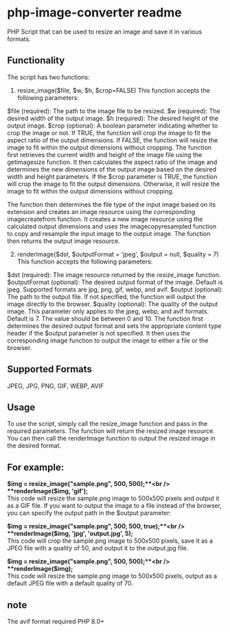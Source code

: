 # php-image-converter readme

PHP Script that can be used to resize an image and save it in various formats.

## Functionality
The script has two functions:

1. resize_image($file, $w, $h, $crop=FALSE)
This function accepts the following parameters:

$file (required): The path to the image file to be resized.
$w (required): The desired width of the output image.
$h (required): The desired height of the output image.
$crop (optional): A boolean parameter indicating whether to crop the image or not. If TRUE, the function will crop the image to fit the aspect ratio of the output dimensions. If FALSE, the function will resize the image to fit within the output dimensions without cropping.
The function first retrieves the current width and height of the image file using the getimagesize function. It then calculates the aspect ratio of the image and determines the new dimensions of the output image based on the desired width and height parameters. If the $crop parameter is TRUE, the function will crop the image to fit the output dimensions. Otherwise, it will resize the image to fit within the output dimensions without cropping.

The function then determines the file type of the input image based on its extension and creates an image resource using the corresponding imagecreatefrom function. It creates a new image resource using the calculated output dimensions and uses the imagecopyresampled function to copy and resample the input image to the output image. The function then returns the output image resource.

2. renderImage($dst, $outputFormat = 'jpeg', $output = null, $quality = 7)
This function accepts the following parameters:

$dst (required): The image resource returned by the resize_image function.
$outputFormat (optional): The desired output format of the image. Default is jpeg. Supported formats are jpg, png, gif, webp, and avif.
$output (optional): The path to the output file. If not specified, the function will output the image directly to the browser.
$quality (optional): The quality of the output image. This parameter only applies to the jpeg, webp, and avif formats. Default is 7. The value should be between 0 and 10.
The function first determines the desired output format and sets the appropriate content type header if the $output parameter is not specified. It then uses the corresponding image function to output the image to either a file or the browser.

## Supported Formats
JPEG, JPG, PNG, GIF, WEBP, AVIF

## Usage
To use the script, simply call the resize_image function and pass in the required parameters. The function will return the resized image resource. You can then call the renderImage function to output the resized image in the desired format.

## For example:

**$img = resize_image("sample.png", 500, 500);**<br />
**renderImage($img, 'gif');**<br />
This code will resize the sample.png image to 500x500 pixels and output it as a GIF file. If you want to output the image to a file instead of the browser, you can specify the output path in the $output parameter:

**$img = resize_image("sample.png", 500, 500, true);**<br />
**renderImage($img, 'jpg', 'output.jpg', 5);**<br />
This code will crop the sample.png image to 500x500 pixels, save it as a JPEG file with a quality of 50, and output it to the output.jpg file.

**$img = resize_image("sample.png", 500, 500);**<br />
**renderImage($img);**<br />
This code will resize the sample.png image to 500x500 pixels, output as a default JPEG file with a default quality of 70.

## note
The avif format required PHP 8.0+
